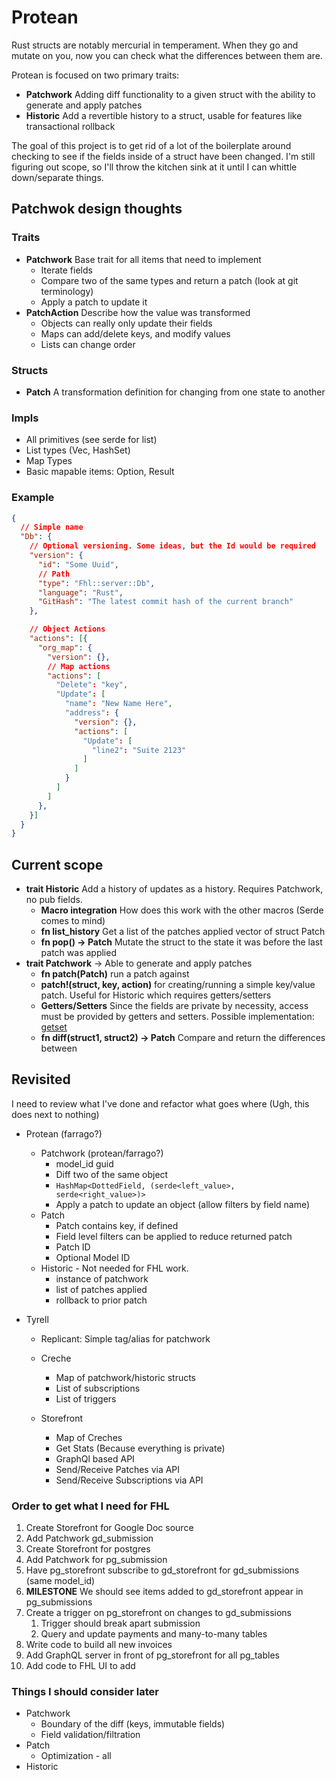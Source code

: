 # Protean

Rust structs are notably mercurial in temperament. When they go and mutate on you, now you can check what
the differences between them are.

Protean is focused on two primary traits:

- **Patchwork** Adding diff functionality to a given struct with the ability to generate and apply patches
- **Historic** Add a revertible history to a struct, usable for features like transactional rollback

The goal of this project is to get rid of a lot of the boilerplate around checking to see if the fields
inside of a struct have been changed. I'm still figuring out scope, so I'll throw the kitchen sink at it
until I can whittle down/separate things.

## Patchwok design thoughts

### Traits

- **Patchwork** Base trait for all items that need to implement
  - Iterate fields
  - Compare two of the same types and return a patch (look at git terminology)
  - Apply a patch to update it
- **PatchAction** Describe how the value was transformed
  - Objects can really only update their fields
  - Maps can add/delete keys, and modify values
  - Lists can change order

### Structs

- **Patch** A transformation definition for changing from one state to another

### Impls

- All primitives (see serde for list)
- List types (Vec, HashSet)
- Map Types
- Basic mapable items: Option, Result

### Example

```json
{
  // Simple name
  "Db": {
    // Optional versioning. Some ideas, but the Id would be required
    "version": {
      "id": "Some Uuid",
      // Path
      "type": "Fhl::server::Db",
      "language": "Rust",
      "GitHash": "The latest commit hash of the current branch"
    },

    // Object Actions
    "actions": [{
      "org_map": {
        "version": {},
        // Map actions
        "actions": [
          "Delete": "key",
          "Update": [
            "name": "New Name Here",
            "address": {
              "version": {},
              "actions": [
                "Update": [
                  "line2": "Suite 2123"
                ]
              ]
            }
          ]
        ]
      },
    }]
  }
}

```

## Current scope

- **trait Historic** Add a history of updates as a history. Requires Patchwork, no pub fields.
  - **Macro integration** How does this work with the other macros (Serde comes to mind)
  - **fn list_history** Get a list of the patches applied vector of struct Patch
  - **fn pop() -> Patch** Mutate the struct to the state it was before the last patch was applied
- **trait Patchwork** -> Able to generate and apply patches
  - **fn patch(Patch)** run a patch against
  - **patch!(struct, key, action)** for creating/running a simple key/value patch. Useful for Historic which
    requires getters/setters
  - **Getters/Setters** Since the fields are private by necessity, access must be provided by getters and
    setters. Possible implementation: [getset](https://github.com/Hoverbear/getset/)
  - **fn diff(struct1, struct2) -> Patch** Compare and return the differences between

## Revisited

I need to review what I've done and refactor what goes where (Ugh, this does next to nothing)

- Protean (farrago?)
  - Patchwork (protean/farrago?)
    - model_id guid
    - Diff two of the same object
    - `HashMap<DottedField, (serde<left_value>, serde<right_value>)>`
    - Apply a patch to update an object (allow filters by field name)
  - Patch
    - Patch contains key, if defined
    - Field level filters can be applied to reduce returned patch
    - Patch ID
    - Optional Model ID
  - Historic - Not needed for FHL work.
    - instance of patchwork
    - list of patches applied
    - rollback to prior patch
- Tyrell

  - Replicant: Simple tag/alias for patchwork
  - Creche
    - Map of patchwork/historic structs
    - List of subscriptions
    - List of triggers
  - Storefront

    - Map of Creches
    - Get Stats (Because everything is private)
    - GraphQl based API
    - Send/Receive Patches via API
    - Send/Receive Subscriptions via API

### Order to get what I need for FHL

1. Create Storefront for Google Doc source
2. Add Patchwork gd_submission
3. Create Storefront for postgres
4. Add Patchwork for pg_submission
5. Have pg_storefront subscribe to gd_storefront for gd_submissions (same model_id)
6. **MILESTONE** We should see items added to gd_storefront appear in pg_submissions
7. Create a trigger on pg_storefront on changes to gd_submissions
   1. Trigger should break apart submission
   2. Query and update payments and many-to-many tables
8. Write code to build all new invoices
9. Add GraphQL server in front of pg_storefront for all pg_tables
10. Add code to FHL UI to add

### Things I should consider later

- Patchwork
  - Boundary of the diff (keys, immutable fields)
  - Field validation/filtration
- Patch
  - Optimization - all
- Historic
